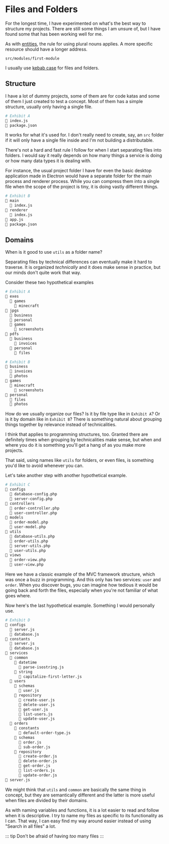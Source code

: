 # Files and Folders

For the longest time, I have experimented on what's the best way to
structure my projects. There are still some things I am unsure of, but
I have found some that has been working well for me.

As with [entities](/naming-conventions/entities), the rule for using
plural nouns applies. A more specific resource should have a longer
address.

```
src/modules/first-module
```

I usually use [kebab case](/case-styles/kebab-case) for files and
folders.

## Structure

I have a lot of dummy projects, some of them are for code katas and
some of them I just created to test a concept. Most of them has a
simple structure, usually only having a single file.

```sh
# Exhibit A
📄 index.js
📄 package.json
```

It works for what it's used for. I don't really need to create, say,
an `src` folder if it will only have a single file inside and I'm not
building a distributable.

There's not a hard and fast rule I follow for when I start separating
files into folders. I would say it really depends on how many things
a service is doing or how many data types it is dealing with.

For instance, the usual project folder I have for even the basic
desktop application made in Electron would have a separate folder for
the main process and renderer process. While you can compress them into
a single file when the scope of the project is tiny, it is doing
vastly different things.

```sh
# Exhibit B
📂 main
  📄 index.js
📂 renderer
  📄 index.js
📄 app.js
📄 package.json
```

## Domains

When is it good to use `utils` as a folder name?

Separating files by technical differences can eventually make it hard
to traverse. It is organized _technically_ and it does make sense in
practice, but our minds don't quite work that way.

Consider these two hypothetical examples

```sh
# Exhibit A
📂 exes
  📂 games
    📂 minecraft
📂 jpgs
  📂 business
  📂 personal
  📂 games
    📂 screenshots
📂 pdfs
  📂 business
    📂 invoices
  📂 personal
    📂 files
```

```sh
# Exhibit B
📂 business
  📂 invoices
  📂 photos
📂 games
  📂 minecraft
    📂 screenshots
📂 personal
  📂 files
  📂 photos
```

How do we usually organize our files? Is it by file type like in
`Exhibit A`? Or is it by domain like in `Exhibit B`? There is something
natural about grouping things together by relevance instead of
technicalities.

I think that applies to programming structures, too. Granted there are
definitely times when grouping by technicalities make sense, but when
and where you do it is something you'll get a hang of as you make more
projects.

That said, using names like `utils` for folders, or even files, is
something you'd like to avoid whenever you can.

Let's take another step with another hypothetical example.

```sh
# Exhibit C
📂 configs
  📄 database-config.php
  📄 server-config.php
📂 controllers
  📄 order-controller.php
  📄 user-controller.php
📂 models
  📄 order-model.php
  📄 user-model.php
📂 utils
  📄 database-utils.php
  📄 order-utils.php
  📄 server-utils.php
  📄 user-utils.php
📂 views
  📄 order-view.php
  📄 user-view.php
```

Here we have a classic example of the MVC framework structure, which
was once a buzz in programming. And this only has two services: `user`
and `order`. When you discover bugs, you can imagine how tedious it
would be going back and forth the files, especially when you're not
familiar of what goes where.

Now here's the last hypothetical example. Something I would personally
use.

```sh
# Exhibit D
📂 configs
  📄 server.js
  📄 database.js
📂 constants
  📄 server.js
  📄 database.js
📂 services
  📂 common
    📂 datetime
      📄 parse-isostring.js
    📂 string
      📄 capitalize-first-letter.js
  📂 users
    📂 schemas
      📄 user.js
    📂 repository
      📄 create-user.js
      📄 delete-user.js
      📄 get-user.js
      📄 list-users.js
      📄 update-user.js
  📂 orders
    📂 constants
      📄 default-order-type.js
    📂 schemas
      📄 order.js
      📄 sub-order.js
    📂 repository
      📄 create-order.js
      📄 delete-order.js
      📄 get-order.js
      📄 list-orders.js
      📄 update-order.js
📄 server.js
```

We might think that `utils` and `common` are basically the same thing
in concept, but they are semantically different and the latter is more
useful when files are divided by their domains.

As with naming variables and functions, it is a lot easier to read and
follow when it is descriptive. I try to name my files as specific to
its functionality as I can. That way, I can easy find my way around
easier instead of using "Search in all files" a lot.

::: tip
Don't be afraid of having _too_ many files
:::
